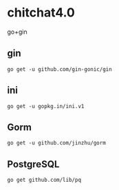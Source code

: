 # chitchat4.0
go+gin

## gin
```
go get -u github.com/gin-gonic/gin
```

## ini
```
go get -u gopkg.in/ini.v1
```

## Gorm
```
go get -u github.com/jinzhu/gorm
```

## PostgreSQL
```
go get github.com/lib/pq
```

